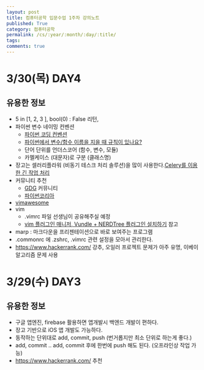 ```yaml
---
layout: post
title: 컴퓨터공학 입문수업 1주차 강의노트
published: True
category: 컴퓨터공학
permalink: /cs/:year/:month/:day/:title/
tags:
comments: true
---
```

# 3/30(목) DAY4
## 유용한 정보
- 5 in [1, 2, 3 ], bool(0) : False 리턴,  
- 파이썬 변수 네이밍 컨벤션
  - [파이썬 코딩 컨벤션](https://spoqa.github.io/2012/08/03/about-python-coding-convention.html)
  - [파이썬에서 변수/함수 이름을 지을 때 규칙이 있나요?](http://hashcode.co.kr/questions/489/%ED%8C%8C%EC%9D%B4%EC%8D%AC%EC%97%90%EC%84%9C-%EB%B3%80%EC%88%98%ED%95%A8%EC%88%98-%EC%9D%B4%EB%A6%84%EC%9D%84-%EC%A7%80%EC%9D%84-%EB%95%8C-%EA%B7%9C%EC%B9%99%EC%9D%B4-%EC%9E%88%EB%82%98%EC%9A%94)
  - 단어 단위를 언더스코어 (함수, 변수, 모듈)
  - 카멜케이스 (대문자)로 구분 (클래스명)
- 장고는 셀러리플라워 (비동기 테스크 처리 솔루션)을 많이 사용한다.[Celery를 이용한 긴 작업 처리](https://spoqa.github.io/2012/05/29/distribute-task-with-celery.html)
- 커뮤니티 추천
  - [GDG](https://www.facebook.com/gdgkorea/) 커뮤니티
  - [파이썬코리아](https://www.facebook.com/groups/pythonkorea/?fref=ts)
- [vimawesome](http://vimawesome.com/)
- vim
  - .vimrc 파일 선생님이 공유해주실 예정
  - [vim 플러그인 매니저, Vundle + NERDTree 플러그인 설치하기](https://dobest.io/install-vundle-and-nerdtree/) 참고
- marp : 마크다운을 프리젠테이션으로 바로 보여주는 프로그램
- .commonrc 에 .zshrc, .vimrc 관련 설정을 모아서 관리한다.
- <https://www.hackerrank.com/> 강추, 오일러 프로젝트 문제가 아주 유명, 이베이 알고리즘 문제 사용



# 3/29(수) DAY3
## 유용한 정보
- 구글 앱엔진, firebase 활용하면 앱개발시 백엔드 개발이 편하다.
- 장고 기반으로 iOS 앱 개발도 가능하다.
- 동작하는 단위대로 add, commit, push (번거롭지만 최소 단위로 하는게 좋다.)
- add, commit .. add, commit  후에 한번에 push 해도 된다. (오프라인상 작업 가능)
- <https://www.hackerrank.com/> 추천
